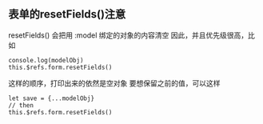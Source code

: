 ## 表单的resetFields()注意


resetFields() 会把用 :model 绑定的对象的内容清空
因此，并且优先级很高，比如
~~~
console.log(modelObj)
this.$refs.form.resetFields()
~~~
这样的顺序，打印出来的依然是空对象
要想保留之前的值，可以这样
~~~
let save = {...modelObj}
// then
this.$refs.form.resetFields()
~~~